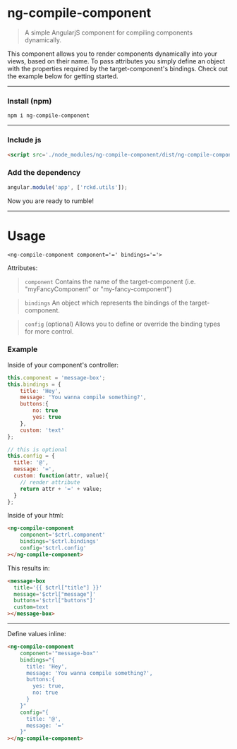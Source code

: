 # ng-compile-component
> A simple AngularjS component for compiling components dynamically.

This component allows you to render components dynamically into your views, based on their name. To pass attributes you simply define an object with the properties required by the target-component's bindings. Check out the example below for getting started.

---

### Install (npm)
```shell
npm i ng-compile-component
```

---

### Include js
```html
<script src='./node_modules/ng-compile-component/dist/ng-compile-component.min.js'></script>
```

### Add the dependency
```javascript
angular.module('app', ['rckd.utils']);
```
Now you are ready to rumble!

---
# Usage
`<ng-compile-component component='=' bindings='='>`

Attributes:

> `component`
> Contains the name of the target-component (i.e. "myFancyComponent" or "my-fancy-component")

> `bindings`
> An object which represents the bindings of the target-component.

> `config` (optional)
> Allows you to define or override the binding types for more control.

### Example

Inside of your component's controller:
```javascript
this.component = 'message-box';
this.bindings = {
    title: 'Hey',
    message: 'You wanna compile something?',
    buttons:{
        no: true
        yes: true
    },
    custom: 'text'
};

// this is optional
this.config = {
  title: '@',
  message: '=',
  custom: function(attr, value){
    // render attribute
    return attr + '=' + value;
  }
};
```

Inside of your html:
```html
<ng-compile-component
    component='$ctrl.component'
    bindings='$ctrl.bindings'
    config='$ctrl.config'
></ng-compile-component>
```

This results in:
```html
<message-box
  title='{{ $ctrl["title"] }}'
  message='$ctrl["message"]'
  buttons='$ctrl["buttons"]'
  custom=text
></message-box>
```
---

Define values inline:
```html
<ng-compile-component
    component='"message-box"'
    bindings="{
      title: 'Hey',
      message: 'You wanna compile something?',
      buttons:{
        yes: true,
        no: true
      }
    }"
    config="{
      title: '@',
      message: '='
    }"
></ng-compile-component>
```
